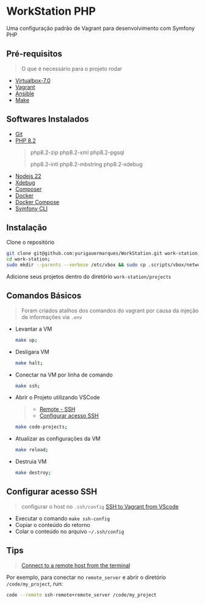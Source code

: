 # WorkStation PHP

Uma configuração padrão de Vagrant para desenvolvimento com Symfony PHP

## Pré-requisitos

> O que é necessário para o projeto rodar

- [Virtualbox-7.0](https://www.virtualbox.org/)
- [Vagrant](https://developer.hashicorp.com/vagrant)
- [Ansible](https://docs.ansible.com/)
- [Make](https://www.gnu.org/software/make/manual/make.html)

## Softwares Instalados

- [Git](https://git-scm.com/)
- [PHP 8.2](https://www.php.net/releases/8.2/pt_BR.php)
  > php8.2-zip  php8.2-xml      php8.2-pgsql
  >
  > php8.2-intl php8.2-mbstring php8.2-xdebug
- [Nodejs 22](https://nodejs.org/pt)
- [Xdebug](https://xdebug.org/)
- [Composer](https://getcomposer.org)
- [Docker](https://www.docker.com/)
- [Docker Compose](https://github.com/docker/compose/)
- [Symfony CLI](https://symfony.com/download)

## Instalação

Clone o repositório

```bash
git clone git@github.com:yurigauermarques/WorkStation.git work-station;
cd work-station;
sudo mkdir --parents --verbose /etc/vbox && sudo cp .scripts/vbox/networks.conf /etc/vbox/networks.conf;
```

Adicione seus projetos dentro do diretório `work-station/projects`

## Comandos Básicos

> Foram criados atalhos dos comandos do vagrant por causa da injeção de informações via `.env`

- Levantar a VM

  ```bash
  make up;
  ```

- Desligara VM

  ```bash
  make halt;
  ```

- Conectar na VM por linha de comando

  ```bash
  make ssh;
  ```

- Abrir o Projeto utilizando VSCode
  > - [Remote - SSH](https://marketplace.visualstudio.com/items?itemName=ms-vscode-remote.remote-ssh)
  > - [Configurar acesso SSH](#configurar-acesso-ssh)

  ```bash
  make code-projects;
  ```

- Atualizar as configurações da VM

  ```bash
  make reload;
  ```

- Destruia VM

  ```bash
  make destroy;
  ```

## Configurar acesso SSH

  > configurar o host no `.ssh/config` [SSH to Vagrant from VScode](https://medium.com/@lizrice/ssh-to-vagrant-from-vscode-5b2c5996bc0e)

- Executar o comando `make ssh-config`
- Copiar o conteúdo do retorno
- Colar o conteúdo no arquivo `~/.ssh/config`

## Tips

  > [Connect to a remote host from the terminal](https://code.visualstudio.com/docs/remote/troubleshooting#_connect-to-a-remote-host-from-the-terminal)

Por exemplo, para conectar no `remote_server` e abrir o diretório `/code/my_project`, run:

```bash
code --remote ssh-remote+remote_server /code/my_project
```
